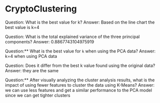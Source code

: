 # CryptoClustering

Question: What is the best value for k?
  Answer: Based on the line chart the best value is k=4

Question: What is the total explained variance of the three principal components?
  Answer: 0.8867743104975919

Question:** What is the best value for `k` when using the PCA data?
  Answer: k=4 when using PCA data 


Question: Does it differ from the best k value found using the original data?
  Answer: they are the same 


Question:** After visually analyzing the cluster analysis results, what is the impact of using fewer features to cluster the data using K-Means?
  Answer: we can use less features and get a similar performance to the PCA model since we can get tighter clusters 